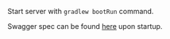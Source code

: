 Start server with `gradlew bootRun` command.

Swagger spec can be found [here](http://localhost:8080/swagger-ui.html) upon startup.